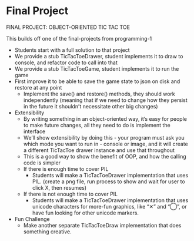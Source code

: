 # Final Project

FINAL PROJECT: OBJECT-ORIENTED TIC TAC TOE 

This builds off one of the final-projects from programming-1

* Students start with a full solution to that project
* We provide a stub TicTacToeDrawer, student implements it to draw to console, and refactor code to call into that
* We provide a stub TicTacToeGame, student implements it to run the game
* First improve it to be able to save the game state to json on disk and restore at any point
    * Implement the save() and restore() methods, they should work independently (meaning that if we need to change how they persist in the future it shouldn’t necessitate other big changes)
* Extensibility
    * By writing something in an object-oriented way, it’s easy for people to make future changes, all they need to do is implement the interface
    * We’ll show extensibility by doing this - your program must ask you which mode you want to run in - console or image, and it will create a different TicTacToe drawer instance and use that throughout
    * This is a good way to show the benefit of OOP, and how the calling code is simpler
    * If there is enough time to cover PIL
        * Students will make a TicTacToeDrawer implementation that uses PIL. (create a png file, run process to show and wait for user to click X, then resumes)
    * If there is not enough time to cover PIL
        * Students will make a TicTacToeDrawer implementation that uses unicode characters for more-fun graphics, like “✕” and “◯”, or have fun looking for other unicode markers.
* Fun Challenge
    * Make another separate TicTacToeDraw implementation that does something creative.

<!--
        ◦ Fun Challenge
            ▪ make your own ticTacToeDraw that does something creative. Ideas: Makes an html file and open it / An html file with GIFs / Draws the board in a weird way / Shows your opponents board upside down to make it harder for them to enter their move / Plays sound effects / Makes it colored in the console /  Warns you if you are about to win or lose / Vpython



• FINAL PROJECT option 2: OBJECT-ORIENTED COURSE MANAGER
        ◦ (do if there is time)
        ◦ Build off of the final project from programming-1
        ◦ Students can start with a full solution to that project
            ▪ Take the “Course Manager” project from programming-1 and
                • Refactor it to use classes
                • Write tests for it
                • Persist to a SQL database instead of to a standard file



-->
